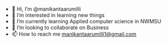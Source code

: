 - 👋 Hi, I’m @manikantaarumilli
- 👀 I’m interested in  learning new things
- 🌱 I’m currently learning Applied computer science in NWMSU
- 💞️ I’m looking to collaborate on Business
- 📫 How to reach me    manikantaarumilli1@gmail.com

<!---
manikantaarumilli/manikantaarumilli is a ✨ special ✨ repository because its `README.md` (this file) appears on your GitHub profile.
You can click the Preview link to take a look at your changes.
--->
